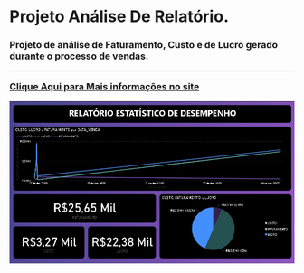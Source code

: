 # Projeto Análise De Relatório.

<h3>Projeto de análise de Faturamento, Custo e de Lucro gerado durante o processo de vendas.
  <hr>
  <a href="https://alexads2022.web.app/">Clique Aqui para Mais informações no site</a>


![dadosDash.jpg](https://github.com/alexsiks/ProjetoAnalise/blob/372255aa2cf47b0954e18653cd5912074460c4c0/dadosDash.jpg)

